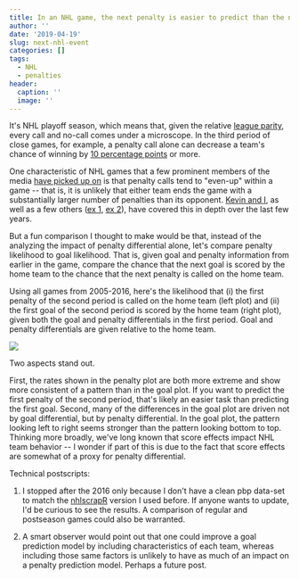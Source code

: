 ```yaml
---
title: In an NHL game, the next penalty is easier to predict than the next goal
author: ''
date: '2019-04-19'
slug: next-nhl-event
categories: []
tags:
  - NHL
  - penalties
header:
  caption: ''
  image: ''
---
```


It's NHL playoff season, which means that, given the relative [league parity](https://arxiv.org/abs/1701.05976), every call and no-call comes under a microscope. In the third period of close games, for example, a penalty call alone can decrease a team's chance of winning by [10 percentage points](http://moneypuck.com/g.htm?id=2018030174) or more. 

One characteristic of NHL games that a few prominent members of the media [have picked up on](https://twitter.com/domluszczyszyn/status/1116450841022488576) is that penalty calls tend to "even-up" within a game -- that is, it is unlikely that either team ends the game with a substantially larger number of penalties than its opponent. [Kevin and I](https://papers.ssrn.com/sol3/papers.cfm?abstract_id=2259798), as well as a few others ([ex 1](http://people.stat.sfu.ca/~tim/papers/penalty.pdf), [ex 2](https://www.researchgate.net/publication/274325288_Reversal_of_Fortune_A_Statistical_Analysis_of_Penalty_Calls_in_the_National_Hockey_League)), have covered this in depth over the last few years. 

But a fun comparison I thought to make would be that, instead of the analyzing the impact of penalty differential alone, let's compare penalty likelihood to goal likelihood. That is, given goal and penalty information from earlier in the game, compare the chance that the next goal is scored by the home team to the chance that the next penalty is called on the home team.

Using all games from 2005-2016, here's the likelihood that (i) the first penalty of the second period is called on the home team (left plot) and (ii) the first goal of the second period is scored by the home team (right plot), given both the goal and penalty differentials in the first period. Goal and penalty differentials are given relative to the home team. 

![](/img/nhlpens.png)

Two aspects stand out. 

First, the rates shown in the penalty plot are both more extreme and show more consistent of a pattern than in the goal plot. If you want to predict the first penalty of the second period, that's likely an easier task than predicting the first goal. Second, many of the differences in the goal plot are driven not by goal differential, but by penalty differential. In the goal plot, the pattern looking left to right seems stronger than the pattern looking bottom to top. Thinking more broadly, we've long known that score effects impact NHL team behavior -- I wonder if part of this is due to the fact that score effects are somewhat of a proxy for penalty differential.

Technical postscripts: 

1. I stopped after the 2016 only because I don't have a clean pbp data-set to match the [nhlscrapR](https://cran.r-project.org/src/contrib/Archive/nhlscrapr/) version I used before. If anyone wants to update, I'd be curious to see the results. A comparison of regular and postseason games could also be warranted. 

2. A smart observer would point out that one could improve a goal prediction model by including characteristics of each team, whereas including those same factors is unlikely to have as much of an impact on a penalty prediction model. Perhaps a future post.  



